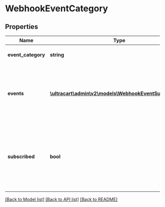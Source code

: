 # WebhookEventCategory

## Properties
Name | Type | Description | Notes
------------ | ------------- | ------------- | -------------
**event_category** | **string** | Name of the event category | [optional] 
**events** | [**\ultracart\admin\v2\models\WebhookEventSubscription[]**](WebhookEventSubscription.md) | The events within the category.  Individual subscription flags contained within the child object. | [optional] 
**subscribed** | **bool** | True if all the events within this category are subscribed.  This is a convenience flag to make user interfaces easier. | [optional] 

[[Back to Model list]](../README.md#documentation-for-models) [[Back to API list]](../README.md#documentation-for-api-endpoints) [[Back to README]](../README.md)


